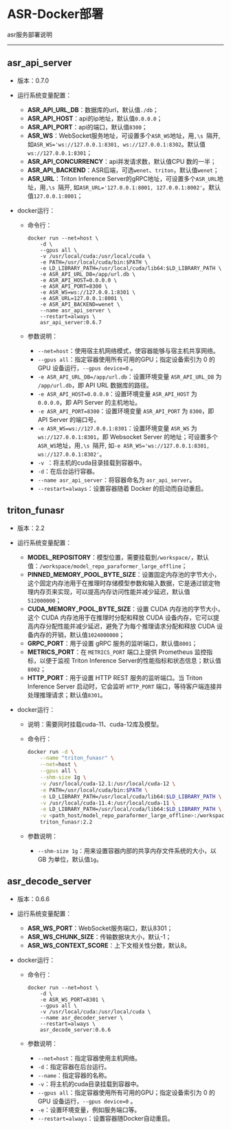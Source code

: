 # ASR-Docker部署

asr服务部署说明

---



## asr_api_server

- 版本：0.7.0

- 运行系统变量配置：

  - **ASR_API_URL_DB**：数据库的url，默认值`./db`；
  - **ASR_API_HOST**：api的ip地址，默认值`0.0.0.0`；
  - **ASR_API_PORT**：api的端口，默认值`8300`；
  - **ASR_WS**：WebSocket服务地址，可设置多个`ASR_WS`地址，用`,\s `隔开,   如`ASR_WS='ws://127.0.0.1:8301, ws://127.0.0.1:8302`。默认值`ws://127.0.0.1:8301`；
  - **ASR_API_CONCURRENCY**：api并发请求数，默认值CPU 数的一半；
  - **ASR_API_BACKEND**：ASR后端，可选`wenet`、`triton`，默认值`wenet`；
  - **ASR_URL**：Triton Inference Server的gRPC地址，可设置多个`ASR_URL`地址，用`,\s `隔开,   如`ASR_URL='127.0.0.1:8001, 127.0.0.1:8002'`。默认值`127.0.0.1:8001`；

- docker运行：
  - 命令行：

    ```shell
    docker run --net=host \
        -d \
        --gpus all \
        -v /usr/local/cuda:/usr/local/cuda \
        -e PATH=/usr/local/cuda/bin:$PATH \
        -e LD_LIBRARY_PATH=/usr/local/cuda/lib64:$LD_LIBRARY_PATH \
        -e ASR_API_URL_DB=/app/url.db \
        -e ASR_API_HOST=0.0.0.0 \
        -e ASR_API_PORT=8300 \
        -e ASR_WS=ws://127.0.0.1:8301 \
        -e ASR_URL=127.0.0.1:8001 \
        -e ASR_API_BACKEND=wenet \
        --name asr_api_server \
        --restart=always \
        asr_api_server:0.6.7
    ```
  
  - 参数说明：
  
    - `--net=host`：使用宿主机网络模式，使容器能够与宿主机共享网络。
    - `--gpus all`：指定容器使用所有可用的GPU；指定设备索引为 0 的 GPU 设备运行，`--gpus device=0` 。
    - `-e ASR_API_URL_DB=/app/url.db`：设置环境变量 `ASR_API_URL_DB` 为 `/app/url.db`，即 API URL 数据库的路径。
    - `-e ASR_API_HOST=0.0.0.0`：设置环境变量 `ASR_API_HOST` 为 `0.0.0.0`，即 API Server 的主机地址。
    - `-e ASR_API_PORT=8300`：设置环境变量 `ASR_API_PORT` 为 `8300`，即 API Server 的端口号。
    - `-e ASR_WS=ws://127.0.0.1:8301`：设置环境变量 `ASR_WS` 为 `ws://127.0.0.1:8301`，即 Websocket Server 的地址；可设置多个`ASR_WS`地址，用`,\s `隔开,   如`-e ASR_WS='ws://127.0.0.1:8301, ws://127.0.0.1:8302'`。
    - `-v `：将主机的cuda目录挂载到容器中。
    - `-d`：在后台运行容器。
    - `--name asr_api_server`：将容器命名为 `asr_api_server`。
    - `--restart=always`：设置容器随着 Docker 的启动而自动重启。
    
      



## triton_funasr

- 版本：2.2

- 运行系统变量配置：

  - **MODEL_REPOSITORY**：模型位置，需要挂载到`/workspace/`，默认值：`/workspace/model_repo_paraformer_large_offline`；
  - **PINNED_MEMORY_POOL_BYTE_SIZE**：设置固定内存池的字节大小，这个固定内存池用于在推理时存储模型参数和输入数据，它是通过锁定物理内存页来实现，可以提高内存访问性能并减少延迟，默认值`512000000`；
  - **CUDA_MEMORY_POOL_BYTE_SIZE**：设置 CUDA 内存池的字节大小，这个 CUDA 内存池用于在推理时分配和释放 CUDA 设备内存，它可以提高内存分配性能并减少延迟，避免了为每个推理请求分配和释放 CUDA 设备内存的开销，默认值`1024000000`；
  - **GRPC_PORT**：用于设置 gRPC 服务的监听端口，默认值`8001`；
  - **METRICS_PORT**：在 `METRICS_PORT` 端口上提供 Prometheus 监控指标，以便于监视 Triton Inference Server的性能指标和状态信息；默认值`8002`；
  - **HTTP_PORT**：用于设置 HTTP REST 服务的监听端口。当 Triton Inference Server 启动时，它会监听 `HTTP_PORT` 端口，等待客户端连接并处理推理请求；默认值`8301`。

- docker运行：

  - 说明：需要同时挂载cuda-11、cuda-12库及模型。

  - 命令行：

    ```sh
    docker run -d \
        --name "triton_funasr" \
        --net=host \
        --gpus all \
        --shm-size 1g \
        -v /usr/local/cuda-12.1:/usr/local/cuda-12 \
        -e PATH=/usr/local/cuda/bin:$PATH \
        -e LD_LIBRARY_PATH=/usr/local/cuda/lib64:$LD_LIBRARY_PATH \
        -v /usr/local/cuda-11.4:/usr/local/cuda-11 \
        -e LD_LIBRARY_PATH=/usr/local/cuda/lib64:$LD_LIBRARY_PATH \
        -v <path_host/model_repo_paraformer_large_offline>:/workspace/
        triton_funasr:2.2
    ```

  - 参数说明：

    - `--shm-size 1g`：用来设置容器内部的共享内存文件系统的大小，以 GB 为单位，默认值`1g`。



## asr_decode_server

- 版本：0.6.6
  
- 运行系统变量配置：
  
  - **ASR_WS_PORT**：WebSocket服务端口，默认8301；
  - **ASR_WS_CHUNK_SIZE**：传输数据块大小，默认-1；
  - **ASR_WS_CONTEXT_SCORE**：上下文相关性分数，默认8。
  
- docker运行：

  - 命令行：

    ```shell
    docker run --net=host \
        -d \
        -e ASR_WS_PORT=8301 \
        --gpus all \
        -v /usr/local/cuda:/usr/local/cuda \
        --name asr_decoder_server \
        --restart=always \
        asr_decode_server:0.6.6
    ```
  
  - 参数说明：
  
    - `--net=host`：指定容器使用主机网络。
    - `-d`：指定容器在后台运行。
    - `--name`：指定容器的名称。
    - `-v`：将主机的cuda目录挂载到容器中。
    - `--gpus all`：指定容器使用所有可用的GPU；指定设备索引为 0 的 GPU 设备运行，`--gpus device=0` 。
    - `-e`：设置环境变量，例如服务端口等。
    - `--restart=always`：设置容器随Docker自动重启。
  
  